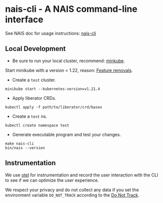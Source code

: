 # nais-cli - A NAIS command-line interface

See NAIS doc for usage instructions: [nais-cli](https://docs.nais.io/how-to-guides/nais-cli/install/)

## Local Development

- Be sure to run your local cluster, recommend: [minkube](https://minikube.sigs.k8s.io/docs/start/).

Start minikube with a version < 1.22,
reason: [Feature removals](https://kubernetes.io/blog/2021/07/14/upcoming-changes-in-kubernetes-1-22/).

- Create a `test` cluster.

```
minikube start --kubernetes-version=v1.21.4
```

- Apply liberator CRDs.

```
kubectl apply -f path/to/liberator/crd/bases
```

- Create a `test` ns.

```
kubectl create namespace test
```

- Generate executable program and test your changes.

```
make nais-cli
bin/nais --version
```

## Instrumentation

We use [otel](https://opentelemetry.io) for instrumentation and record the user interaction with the CLI to see if we can 
optimize the user experience.

We respect your privacy and do not collect any data if you set the environment variable `DO_NOT_TRACK`
according to the [Do Not Track](https://consoledonottrack.com).

